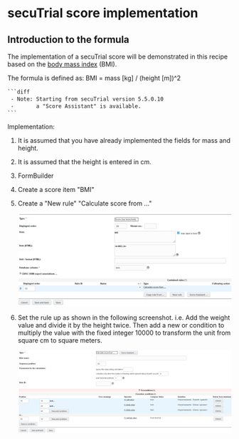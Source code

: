 # secuTrial score implementation

Introduction to the formula
------

The implementation of a secuTrial score will be demonstrated in this recipe based on the [body mass index](https://en.wikipedia.org/wiki/Body_mass_index) (BMI). 

The formula is defined as:
BMI = mass [kg] / (height [m])^2

    ```diff
     - Note: Starting from secuTrial version 5.5.0.10 
     -       a "Score Assistant" is available.
    ```

Implementation:
1. It is assumed that you have already implemented the fields for mass and height. 
2. It is assumed that the height is entered in cm.
3. FormBuilder
4. Create a score item "BMI"
5. Create a "New rule" "Calculate score from ..."

    ![scoreitem](fig/score_item_bmi.png)

6. Set the rule up as shown in the following screenshot. i.e. Add the weight value and divide it by the height twice. Then add a new or condition to multiply the value with the fixed integer 10000 to transform the unit from square cm to square meters.

    ![scorerule](fig/calculate_score_from.png)
